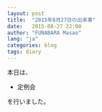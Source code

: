 ```yaml
---
layout: post
title:  "2015年8月27日の出来事"
date:   2015-08-27 22:00
author: "FUNABARA Masao"
lang: "ja"
categories: blog
tags: diary
---
```


本日は、

* 定例会

を行いました。
